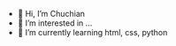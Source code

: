 - 👋 Hi, I’m Chuchian
- 👀 I’m interested in ...
- 🌱 I’m currently learning html, css, python


<!---
Chuchian/Chuchian is a ✨ special ✨ repository because its `README.md` (this file) appears on your GitHub profile.
You can click the Preview link to take a look at your changes.
--->
